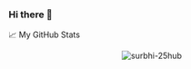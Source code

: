 ### Hi there 👋

<!--
**surbhi-25hub/surbhi-25hub** is a ✨ _special_ ✨ repository because its `README.md` (this file) appears on your GitHub profile.

Here are some ideas to get you started:

- 🔭 I’m currently working on web development
- 🌱 I’m currently learning front-end
- 👯 I’m looking to collaborate on ...
- 🤔 I’m looking for help with ...
- 💬 Ask me about ...
- 📫 How to reach me: ...
- 😄 Pronouns: ...
- ⚡ Fun fact: ...
-->
<summary>📈 My GitHub Stats</summary>

<p align="center"> <img src="https://github-readme-stats.vercel.app/api?username=surbhi-25hub&show_icons=true&theme=gotham" alt="surbhi-25hub" />

